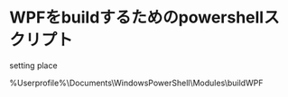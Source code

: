 # WPFをbuildするためのpowershellスクリプト

setting place

%Userprofile%\Documents\WindowsPowerShell\Modules\buildWPF
